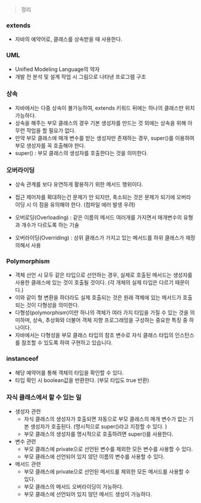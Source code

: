 > 정리
> 

### extends

- 자바의 예약어로, 클래스를 상속받을 때 사용한다.

### UML

- Unified Modeling Language의 약자
- 개발 전 분석 및 설계 작업 시 그림으로 나타낸 프로그램 구조

### 상속

- 자바에서는 다중 상속이 불가능하여, extends 키워드 뒤에는 하나의 클래스만 위치 가능하다.
- 상속을 해주는 부모 클래스의 경우 기본 생성자를 만드는 것 외에는 상속을 위해 아무런 작업을 할 필요가 없다.
- 만약 부모 클래스에 매개 변수를 받는 생성자만 존재하는 경우, super()를 이용하여 부모 생성자를 꼭 호출해야 한다.
- super() : 부모 클래스의 생성자를 호출한다는 것을 의미한다.

### 오버라이딩

- 상속 관계를 보다 유연하게 활용하기 위한 메서드 행위이다.
- 접근 제어자를 확대하는건 문제가 안 되지만, 축소되는 것은 문제가 되기에 오버라이딩 시 이 점을 유의해야 한다. (컴파일 에러 발생 우려)

- 오버로딩(Overloading) : 같은 이름의 메서드 여러개를 가지면서 매개변수의 유형과 개수가 다르도록 하는 기술
- 오버라이딩(Overriding) : 상위 클래스가 가지고 있는 메서드를 하위 클래스가 재정의해서 사용

### Polymorphism

- 객체 선언 시 모두 같은 타입으로 선언하는 경우, 
실제로 호출된 메서드는 생성자를 사용한 클래스에 있는 것이 호출될 것이다. 
(각 개체의 실제 타입은 다르기 때문이다.)
- 이와 같이 형 변환을 하더라도 실제 호출되는 것은 
원래 객체에 있는 메서드가 호출되는 것이 다형성을 의미한다.
- 다형성(polymorphism)이란 하나의 객체가 여러 가지 타입을 가질 수 있는 것을 의미하며,
상속, 추상화와 더불어 객체 지향 프로그래밍을 구성하는 중요한 특징 중 하나이다.
- 자바에서는 다형성을 부모 클래스 타입의 참조 변수로 
자식 클래스 타입의 인스턴스를 참조할 수 있도록 하여 구현하고 있습니다.

### instanceof

- 해당 예약어를 통해 객체의 타입을 확인할 수 있다.
- 타입 확인 시 boolean값을 반환한다. (부모 타입도 true 반환)

### 자식 클래스에서 할 수 있는 일

- 생성자 관련
    - 자식 클래스의 생성자가 호출되면 자동으로 부모 클래스의 매개 변수가 없는 기본 생성자가 호출된다. (명시적으로 super()라고 지정할 수 있다. )
    - 부모 클래스의 생성자를 명시적으로 호출하려면 super()를 사용한다.
- 변수 관련
    - 부모 클래스에 private으로 선언된 변수를 제외한 모든 변수를 사용할 수 있다.
    - 부모 클래스에 선언되어 있지 않던 이름의 변수를 사용할 수 있다.
- 메서드 관련
    - 부모 클래스에 private으로 선언된 메서드를 제외한 모든 메서드를 사용할 수 있다.
    - 부모 클래스의 메서드 오버라이딩이 가능하다.
    - 부모 클래스에 선언되어 있지 않던 메서드 생성이 가능하다.
